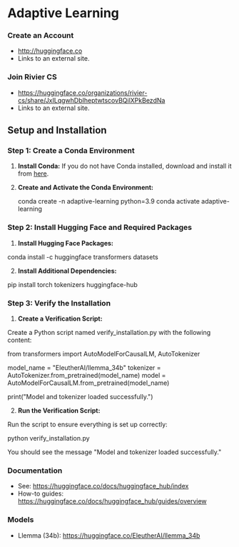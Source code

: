 # Adaptive Learning

### Create an Account
- http://huggingface.co 
- Links to an external site.

### Join Rivier CS
- https://huggingface.co/organizations/rivier-cs/share/JxILqgwhDbIheptwtscovBQilXPkBezdNa 
- Links to an external site.

## Setup and Installation

### Step 1: Create a Conda Environment

1. **Install Conda:** If you do not have Conda installed, download and install it from [here](https://docs.conda.io/projects/conda/en/latest/user-guide/install/index.html).

2. **Create and Activate the Conda Environment:**

   conda create -n adaptive-learning python=3.9
   conda activate adaptive-learning

### Step 2: Install Hugging Face and Required Packages

1. **Install Hugging Face Packages:**

conda install -c huggingface transformers datasets

2. **Install Additional Dependencies:**

pip install torch tokenizers huggingface-hub

### Step 3: Verify the Installation

1. **Create a Verification Script:**

Create a Python script named verify_installation.py with the following content:

from transformers import AutoModelForCausalLM, AutoTokenizer

model_name = "EleutherAI/llemma_34b"
tokenizer = AutoTokenizer.from_pretrained(model_name)
model = AutoModelForCausalLM.from_pretrained(model_name)

print("Model and tokenizer loaded successfully.")

2. **Run the Verification Script:**

Run the script to ensure everything is set up correctly:

python verify_installation.py

You should see the message "Model and tokenizer loaded successfully."


### Documentation
- See: https://huggingface.co/docs/huggingface_hub/index 
- How-to guides: https://huggingface.co/docs/huggingface_hub/guides/overview

### Models
- Llemma (34b): https://huggingface.co/EleutherAI/llemma_34b 